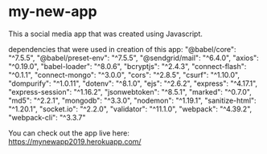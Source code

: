 # my-new-app


This a social media app that was created using Javascript. 

dependencies that were used in creation of this app: 
    "@babel/core": "^7.5.5",
    "@babel/preset-env": "^7.5.5",
    "@sendgrid/mail": "^6.4.0",
    "axios": "^0.19.0",
    "babel-loader": "^8.0.6",
    "bcryptjs": "^2.4.3",
    "connect-flash": "^0.1.1",
    "connect-mongo": "^3.0.0",
    "cors": "^2.8.5",
    "csurf": "^1.10.0",
    "dompurify": "^1.0.11",
    "dotenv": "^8.1.0",
    "ejs": "^2.6.2",
    "express": "^4.17.1",
    "express-session": "^1.16.2",
    "jsonwebtoken": "^8.5.1",
    "marked": "^0.7.0",
    "md5": "^2.2.1",
    "mongodb": "^3.3.0",
    "nodemon": "^1.19.1",
    "sanitize-html": "^1.20.1",
    "socket.io": "^2.2.0",
    "validator": "^11.1.0",
    "webpack": "^4.39.2",
    "webpack-cli": "^3.3.7"


You can check out the app live here: https://mynewapp2019.herokuapp.com/
